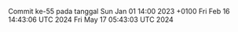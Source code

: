 Commit ke-55 pada tanggal Sun Jan 01 14:00 2023 +0100
Fri Feb 16 14:43:06 UTC 2024
Fri May 17 05:43:03 UTC 2024

